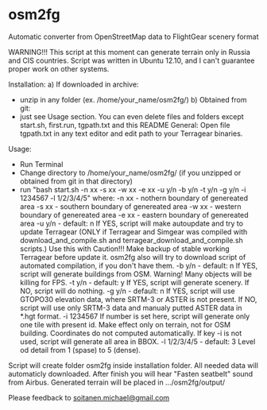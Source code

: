 osm2fg
======

Automatic converter from OpenStreetMap data to FlightGear scenery format

WARNING!!!
This script at this moment can generate terrain only in Russia and CIS countries.
Script was written in Ubuntu 12.10, and I can't guarantee proper work on other systems.

Installation:
a) If downloaded in archive:
   - unzip in any folder (ex. /home/your_name/osm2fg/)
b) Obtained from git:
   - just see Usage section. You can even delete files and folders except start.sh, first.run, tgpath.txt and this README
General:
Open file tgpath.txt in any text editor and edit path to your Terragear binaries.

Usage:
- Run Terminal
- Change directory to /home/your_name/osm2fg/ (if you unzipped or obtained from git in that directory)
- run "bash start.sh -n xx -s xx -w xx -e xx -u y/n -b y/n -t y/n -g y/n -i 1234567 -l 1/2/3/4/5" where:
  -n xx - nothern boundary of genereated area
  -s xx - southern boundary of genereated area
  -w xx - western boundary of genereated area
  -e xx - eastern boundary of genereated area
  -u y/n - default: n
           If YES, script will make autoupdate and try to update Terragear (ONLY if Terragear and Simgear was compiled
           with download_and_compile.sh and terragear_download_and_compile.sh scripts.)
           Use this with Caution!!! Make backup of stable working Terragear before update it.
           osm2fg also will try to download script of automated compilation, if you don't have them.
  -b y/n - default: n
           If YES, script will generate buildings from OSM.
           Warning! Many objects will be killing for FPS.
  -t y/n - default: y
           If YES, script will generate scenery.
           If NO, script will do nothing.
  -g y/n - default: n
	   If YES, script will use GTOPO30 elevation data, where SRTM-3 or ASTER is not present.
	   If NO, script will use only SRTM-3 data and manualy putted ASTER data in *.hgt format.
  -i 1234567
	   If number is set here, script will generate only one tile with present id. Make effect only on terrain, not for OSM building. Coordinates do not computed automatically.
	   If key -i is not used, script will generate all area in BBOX.
  -l 1/2/3/4/5 - default: 3
	   Level od detail from 1 (spase) to 5 (dense).
	   

Script will create folder osm2fg inside installation folder. All needed data will automaticly downloaded.
After finish you will hear "Fasten seatbelt" sound from Airbus.
Generated terrain will be placed in .../osm2fg/output/

Please feedback to soitanen.michael@gmail.com
